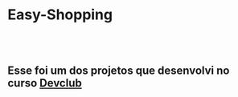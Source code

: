 <h1>Easy-Shopping</h1>
<br>
<br>
<h2>Esse foi um dos projetos que desenvolvi no curso <a href="https://rodolfomori.com.br/devclub">Devclub<a></h2>

